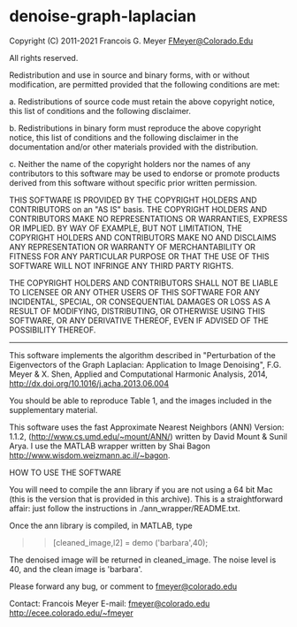 # denoise-graph-laplacian
Copyright (C) 2011-2021 Francois G. Meyer <FMeyer@Colorado.Edu>

All rights reserved.

Redistribution and use in source and binary forms, with or without
modification, are permitted provided that the following conditions are met:

  a. Redistributions of source code must retain the above copyright notice,
     this list of conditions and the following disclaimer.

  b. Redistributions in binary form must reproduce the above copyright
     notice, this list of conditions and the following disclaimer in the
     documentation and/or other materials provided with the distribution.

  c. Neither the name of the copyright holders nor the names of any
     contributors to this software may be used to endorse or promote products
     derived from this software without specific prior written permission.


THIS SOFTWARE IS PROVIDED BY THE COPYRIGHT HOLDERS AND CONTRIBUTORS on an
"AS IS" basis. THE COPYRIGHT HOLDERS AND CONTRIBUTORS MAKE NO
REPRESENTATIONS OR WARRANTIES, EXPRESS OR IMPLIED.  BY WAY OF EXAMPLE, BUT
NOT LIMITATION, THE COPYRIGHT HOLDERS AND CONTRIBUTORS MAKE NO AND
DISCLAIMS ANY REPRESENTATION OR WARRANTY OF MERCHANTABILITY OR FITNESS FOR
ANY PARTICULAR PURPOSE OR THAT THE USE OF THIS SOFTWARE WILL NOT INFRINGE
ANY THIRD PARTY RIGHTS.

THE COPYRIGHT HOLDERS AND CONTRIBUTORS SHALL NOT BE LIABLE TO LICENSEE OR
ANY OTHER USERS OF THIS SOFTWARE FOR ANY INCIDENTAL, SPECIAL, OR
CONSEQUENTIAL DAMAGES OR LOSS AS A RESULT OF MODIFYING, DISTRIBUTING, OR
OTHERWISE USING THIS SOFTWARE, OR ANY DERIVATIVE THEREOF, EVEN IF ADVISED
OF THE POSSIBILITY THEREOF.
________________________________________________________________________

This software implements the algorithm described in "Perturbation of
the Eigenvectors of the Graph Laplacian: Application to Image
Denoising", F.G. Meyer & X. Shen, Applied and Computational Harmonic
Analysis, 2014, http://dx.doi.org/10.1016/j.acha.2013.06.004

You should be able to reproduce Table 1, and the images included in
the supplementary material.

This software uses the fast Approximate Nearest Neighbors (ANN)
Version: 1.1.2, (http://www.cs.umd.edu/~mount/ANN/) written by David
Mount & Sunil Arya. I use the MATLAB wrapper written by Shai Bagon
http://www.wisdom.weizmann.ac.il/~bagon.

HOW TO USE THE SOFTWARE

You will need to compile the ann library if you are not using  a 64 bit
Mac (this is the version that is provided in this archive). This is a
straightforward affair: just follow the instructions in 
./ann_wrapper/README.txt.

Once the ann library is compiled, in MATLAB, type 
>> [cleaned_image,l2] = demo ('barbara',40);

The denoised image will be returned in cleaned_image. The noise level
is 40, and the clean image is 'barbara'.

Please forward any bug, or comment to fmeyer@colorado.edu

Contact:
Francois Meyer
E-mail: fmeyer@colorado.edu
http://ecee.colorado.edu/~fmeyer
